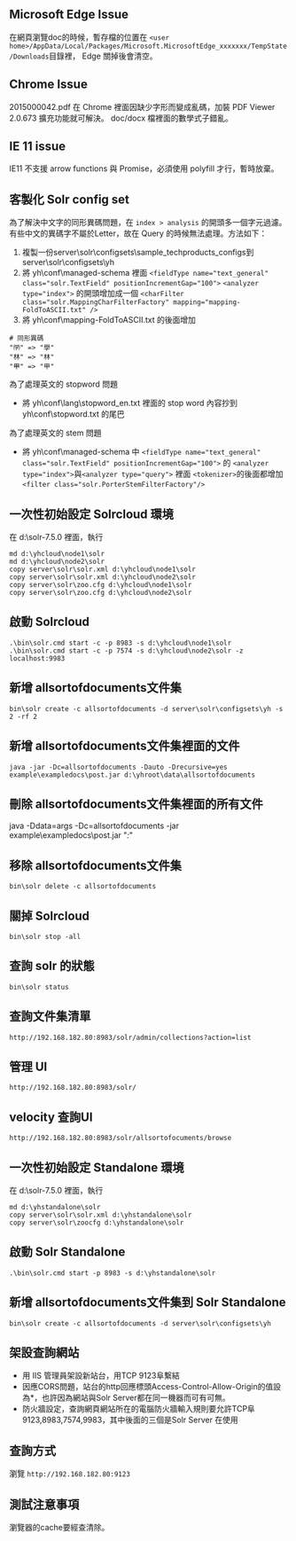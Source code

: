 

## Microsoft Edge Issue
在網頁瀏覽doc的時候，暫存檔的位置在 
`<user home>/AppData/Local/Packages/Microsoft.MicrosoftEdge_xxxxxxx/TempState/Downloads`目錄裡，
Edge 關掉後會清空。

## Chrome Issue
2015000042.pdf 在 Chrome 裡面因缺少字形而變成亂碼，加裝 PDF Viewer 2.0.673 擴充功能就可解決。 doc/docx 檔裡面的數學式子錯亂。


## IE 11 issue
IE11 不支援 arrow functions 與 Promise，必須使用 polyfill 才行，暫時放棄。

## 客製化 Solr config set
為了解決中文字的同形異碼問題，在 `index > analysis` 的開頭多一個字元過濾。有些中文的異碼字不屬於Letter，故在 Query 的時候無法處理。方法如下：
1. 複製一份server\solr\configsets\sample_techproducts_configs到server\solr\configsets\yh
1. 將 yh\conf\managed-schema 裡面
`<fieldType name="text_general" class="solr.TextField" positionIncrementGap="100">`
    `<analyzer type="index">` 的開頭增加成一個
        `<charFilter class="solr.MappingCharFilterFactory" mapping="mapping-FoldToASCII.txt" />`
1. 將 yh\conf\mapping-FoldToASCII.txt 的後面增加
```
# 同形異碼
"㈻" => "學"
"林" => "林"
"㆙" => "甲"
```
為了處理英文的 stopword 問題
* 將 yh\conf\lang\stopword_en.txt 裡面的 stop word 內容抄到 yh\conf\stopword.txt 的尾巴

為了處理英文的 stem 問題


* 將 yh\conf\managed-schema 中
`<fieldType name="text_general" class="solr.TextField" positionIncrementGap="100">` 的
`<analyzer type="index">`與`<analyzer type="query">` 裡面 `<tokenizer>`的後面都增加 `<filter class="solr.PorterStemFilterFactory"/>`



## 一次性初始設定 Solrcloud 環境
在 d:\solr-7.5.0 裡面，執行
```
md d:\yhcloud\node1\solr
md d:\yhcloud\node2\solr
copy server\solr\solr.xml d:\yhcloud\node1\solr
copy server\solr\solr.xml d:\yhcloud\node2\solr
copy server\solr\zoo.cfg d:\yhcloud\node1\solr
copy server\solr\zoo.cfg d:\yhcloud\node2\solr
```
## 啟動 Solrcloud
```
.\bin\solr.cmd start -c -p 8983 -s d:\yhcloud\node1\solr
.\bin\solr.cmd start -c -p 7574 -s d:\yhcloud\node2\solr -z localhost:9983
```
## 新增 allsortofdocuments文件集
```
bin\solr create -c allsortofdocuments -d server\solr\configsets\yh -s 2 -rf 2
```
## 新增 allsortofdocuments文件集裡面的文件
```
java -jar -Dc=allsortofdocuments -Dauto -Drecursive=yes example\exampledocs\post.jar d:\yhroot\data\allsortofdocuments
```
## 刪除 allsortofdocuments文件集裡面的所有文件
java -Ddata=args -Dc=allsortofdocuments -jar example\exampledocs\post.jar "<delete><query>*:*</query></delete>"

## 移除 allsortofdocuments文件集 
```
bin\solr delete -c allsortofdocuments
```
## 關掉 Solrcloud
```
bin\solr stop -all
```
## 查詢 solr 的狀態
```
bin\solr status
```
## 查詢文件集清單
`http://192.168.182.80:8983/solr/admin/collections?action=list`

## 管理 UI
`http://192.168.182.80:8983/solr/`

## velocity 查詢UI
`http://192.168.182.80:8983/solr/allsortofocuments/browse`

## 一次性初始設定 Standalone 環境
在 d:\solr-7.5.0 裡面，執行
```
md d:\yhstandalone\solr
copy server\solr\solr.xml d:\yhstandalone\solr
copy server\solr\zoocfg d:\yhstandalone\solr
```
## 啟動 Solr Standalone
```
.\bin\solr.cmd start -p 8983 -s d:\yhstandalone\solr
```
## 新增 allsortofdocuments文件集到 Solr Standalone
```
bin\solr create -c allsortofdocuments -d server\solr\configsets\yh
```
## 架設查詢網站
* 用 IIS 管理員架設新站台，用TCP 9123阜繫結
* 因應CORS問題，站台的http回應標頭Access-Control-Allow-Origin的值設為*，也許因為網站與Solr Server都在同一機器而可有可無。
* 防火牆設定，查詢網頁網站所在的電腦防火牆輸入規則要允許TCP阜9123,8983,7574,9983，其中後面的三個是Solr Server 在使用

## 查詢方式
瀏覽 `http://192.168.182.80:9123`

## 測試注意事項
瀏覽器的cache要經查清除。

